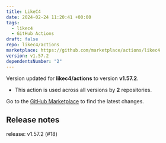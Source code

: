 ```yaml
---
title: LikeC4
date: 2024-02-24 11:20:41 +00:00
tags:
  - likec4
  - GitHub Actions
draft: false
repo: likec4/actions
marketplace: https://github.com/marketplace/actions/likec4
version: v1.57.2
dependentsNumber: "2"
---
```



Version updated for **likec4/actions** to version **v1.57.2**.
- This action is used across all versions by **2** repositories.

Go to the [GitHub Marketplace](https://github.com/marketplace/actions/likec4) to find the latest changes.

## Release notes

release: v1.57.2 (#18)
